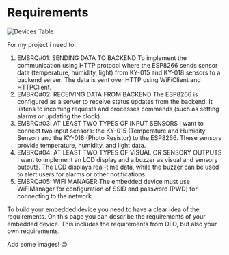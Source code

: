 # Requirements

![Devices Table](/assets/systemreq.jpg)

For my project i need to:

1. EMBRQ#01: SENDING DATA TO BACKEND
To implement the communication using HTTP protocol where the ESP8266 sends sensor data (temperature, humidity, light) from KY-015 and KY-018 sensors to a backend server. The data is sent over HTTP using WiFiClient and HTTPClient.
2. EMBRQ#02: RECEIVING DATA FROM BACKEND
The ESP8266 is configured as a server to receive status updates from the backend. It listens to incoming requests and processes commands (such as setting alarms or updating the clock).
3. EMBRQ#03: AT LEAST TWO TYPES OF INPUT SENSORS
I want to  connect two input sensors: the KY-015 (Temperature and Humidity Sensor) and the KY-018 (Photo Resistor) to the ESP8266. These sensors provide temperature, humidity, and light data.
4. EMBRQ#04: AT LEAST TWO TYPES OF VISUAL OR SENSORY OUTPUTS
I want to implement an LCD display and a buzzer as visual and sensory outputs. The LCD displays real-time data, while the buzzer can be used to alert users for alarms or other notifications.
5. EMBRQ#05: WIFI MANAGER
The embedded device must use WiFiManager for configuration of SSID and password (PWD) for connecting to the network.


To build your embedded device you need to have a clear idea of the requirements. On this page you can describe the requirements of your embedded device. This includes the requirements from DLO, but also your own requirements.

Add some images! 😉